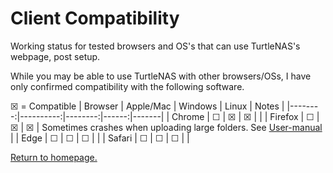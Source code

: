 # Client Compatibility

Working status for tested browsers and OS's that can use TurtleNAS's webpage, post setup.

While you may be able to use TurtleNAS with other browsers/OSs, I have only confirmed compatibility with the following software.

☒ = Compatible
| Browser | Apple/Mac | Windows | Linux | Notes |
|--------:|----------:|--------:|------:|-------|
| Chrome  |     ☐     |    ☒    |   ☒   |       |
| Firefox |     ☐     |    ☒    |   ☒   |   Sometimes crashes when uploading large folders. See [User-manual](https://github.com/allenc125789/TurtleNAS/blob/main/docs/user-manual.md)    |
| Edge    |     ☐     |    ☐    |   ☐   |       |
| Safari  |     ☐     |    ☐    |   ☐   |       |

[Return to homepage.](https://github.com/allenc125789/TurtleNAS/blob/main/README.md#overview)
